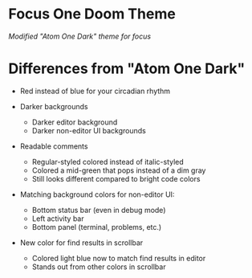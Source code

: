 # Focus One Doom Theme

*Modified "Atom One Dark" theme for focus*

# Differences from "Atom One Dark"

* Red instead of blue for your circadian rhythm

* Darker backgrounds
	* Darker editor background
	* Darker non-editor UI backgrounds

* Readable comments
	* Regular-styled colored instead of italic-styled
	* Colored a mid-green that pops instead of a dim gray
	* Still looks different compared to bright code colors

* Matching background colors for non-editor UI:
	* Bottom status bar (even in debug mode)
	* Left activity bar
	* Bottom panel (terminal, problems, etc.)

* New color for find results in scrollbar
	* Colored light blue now to match find results in editor
	* Stands out from other colors in scrollbar
